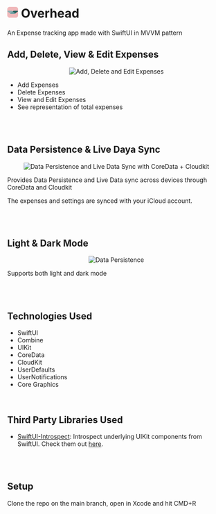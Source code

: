 # <img src="ExpenseTrackingAppScreenshots/overhead_logo.png" alt="Add, Delete and Edit Expenses" width=25> <b>Overhead</b>
An Expense tracking app made with SwiftUI in MVVM pattern

## Add, Delete, View & Edit Expenses 
<center>
<img src="ExpenseTrackingAppScreenshots/cmp_add_del_edt.gif" alt="Add, Delete and Edit Expenses" width=400>
</center>

* Add Expenses
* Delete Expenses
* View and Edit Expenses
* See representation of total expenses

<br><br>

## Data Persistence & Live Daya Sync
<center>
<img src="ExpenseTrackingAppScreenshots/cmp_sync.gif" alt="Data Persistence and Live Data Sync with CoreData + Cloudkit" width=400>
</center>

Provides Data Persistence and Live Data sync across devices through CoreData and Cloudkit

The expenses and settings are synced with your iCloud account.

<br><br>

## Light & Dark Mode
<center>
<img src="ExpenseTrackingAppScreenshots/rot_light_dark.gif" alt="Data Persistence" width=400>
</center>

Supports both light and dark mode

<br><br>

## Technologies Used
* SwiftUI
* Combine
* UIKit
* CoreData
* CloudKit
* UserDefaults
* UserNotifications
* Core Graphics

<br>

## Third Party Libraries Used
* <a href="https://github.com/siteline/SwiftUI-Introspect">SwiftUI-Introspect</a>: Introspect underlying UIKit components from SwiftUI. Check them out <a href="https://github.com/siteline/SwiftUI-Introspect">here</a>.

<br><br>

## Setup

Clone the repo on the main branch, open in Xcode and hit CMD+R
